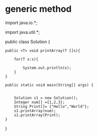 # generic method
import java.io.*;

import java.util.*;

public class Solution {

    public <T> void printArray(T []s){
    
        for(T x:s){
        
            System.out.println(x);
        }
    }

    public static void main(String[] args) {
    
    
        Solution s1 = new Solution();
        Integer num[] ={1,2,3};
        String Print[]= {"Hello","World"};
        s1.printArray(num);
        s1.printArray(Print);
    }
}
